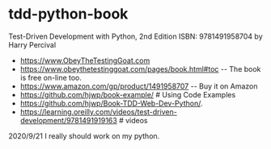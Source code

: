 # tdd-python-book
Test-Driven Development with Python, 2nd Edition     ISBN: 9781491958704
by Harry Percival
* https://www.ObeyTheTestingGoat.com
* https://www.obeythetestinggoat.com/pages/book.html#toc -- The book is free on-line too.
* https://www.amazon.com/gp/product/1491958707           -- Buy it on Amazon
* https://github.com/hjwp/book-example/ # Using Code Examples
* https://github.com/hjwp/Book-TDD-Web-Dev-Python/.
* https://learning.oreilly.com/videos/test-driven-development/9781491919163 # videos

2020/9/21 I really should work on my python.
